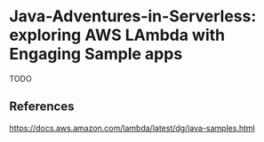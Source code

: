 # Java-Adventures-in-Serverless: exploring AWS LAmbda with Engaging Sample apps
TODO
## References
https://docs.aws.amazon.com/lambda/latest/dg/java-samples.html
